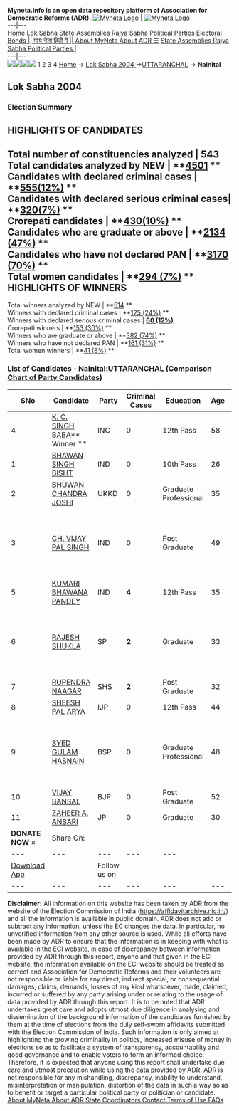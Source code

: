 **Myneta.info is an open data repository platform of Association for Democratic Reforms (ADR).**
[![Myneta Logo](https://www.myneta.info/lib/img/myneta-logo.png)](https://www.myneta.info/) | [![Myneta Logo](https://www.myneta.info/lib/img/adr-logo.png)](https://adrindia.org)  
---|---  
[Home](https://www.myneta.info/) [Lok Sabha](https://www.myneta.info/#ls "Lok Sabha") [ State Assemblies ](https://www.myneta.info/#sa "State Assemblies") [Rajya Sabha](https://www.myneta.info/#rs "Rajya Sabha") [Political Parties ](https://www.myneta.info/party "Political Parties") [ Electoral Bonds ](https://www.myneta.info/electoral_bonds "Electoral Bonds") [ || माय नेता हिंदी में || ](https://translate.google.co.in/translate?prev=hp&hl=en&js=y&u=www.myneta.info&sl=en&tl=hi&history_state0=) [ About MyNeta ](https://adrindia.org/content/about-myneta) [ About ADR ](https://adrindia.org/about-adr/who-we-are) [☰](javascript:void\(0\))
[ State Assemblies ](https://www.myneta.info/#sa "State Assemblies") [ Rajya Sabha ](https://www.myneta.info/#rs "Rajya Sabha") [ Political Parties ](https://www.myneta.info/party "Political Parties")
|   
---|---  
![](https://www.myneta.info/lib/img/banner/banner-1.png)![](https://www.myneta.info/lib/img/banner/banner-2.png)![](https://www.myneta.info/lib/img/banner/banner-3.png)![](https://www.myneta.info/lib/img/banner/banner-4.png)
1  2  3  4 
[Home](https://www.myneta.info/) → [Lok Sabha 2004 ](https://www.myneta.info/loksabha2004/)→[UTTARANCHAL](https://www.myneta.info/loksabha2004/index.php?action=show_constituencies&state_id=28) → **Nainital**
### 
## Lok Sabha 2004 
###  Election Summary 
HIGHLIGHTS OF CANDIDATES  
---  
Total number of constituencies analyzed |  543   
Total candidates analyzed by NEW | **[4501](https://www.myneta.info/loksabha2004/index.php?action=summary&subAction=candidates_analyzed&sort=candidate#summary) **  
Candidates with declared criminal cases | **[555(12%)](https://www.myneta.info/loksabha2004/index.php?action=summary&subAction=crime&sort=candidate#summary) **  
Candidates with declared serious criminal cases| **[320(7%)](https://www.myneta.info/loksabha2004/index.php?action=summary&subAction=serious_crime&sort=candidate#summary) **  
Crorepati candidates | **[430(10%)](https://www.myneta.info/loksabha2004/index.php?action=summary&subAction=crorepati&sort=candidate#summary) **  
Candidates who are graduate or above | **[2134 (47%)](https://www.myneta.info/loksabha2004/index.php?action=summary&subAction=education&sort=candidate#summary) **  
Candidates who have not declared PAN | **[3170 (70%)](https://www.myneta.info/loksabha2004/index.php?action=summary&subAction=without_pan&sort=candidate#summary) **  
Total women candidates | **[294 (7%)](https://www.myneta.info/loksabha2004/index.php?action=summary&subAction=women_candidate&sort=candidate#summary) **  
HIGHLIGHTS OF WINNERS  
---  
Total winners analyzed by NEW | **[514](https://www.myneta.info/loksabha2004/index.php?action=summary&subAction=winner_analyzed&sort=candidate#summary) **  
Winners with declared criminal cases | **[125 (24%)](https://www.myneta.info/loksabha2004/index.php?action=summary&subAction=winner_crime&sort=candidate#summary) **  
Winners with declared serious criminal cases | **[60 (12%)](https://www.myneta.info/loksabha2004/index.php?action=summary&subAction=winner_serious_crime&sort=candidate#summary)**  
Crorepati winners | **[153 (30%)](https://www.myneta.info/loksabha2004/index.php?action=summary&subAction=winner_crorepati&sort=candidate#summary) **  
Winners who are graduate or above | **[382 (74%)](https://www.myneta.info/loksabha2004/index.php?action=summary&subAction=winner_education&sort=candidate#summary) **  
Winners who have not declared PAN | **[161 (31%)](https://www.myneta.info/loksabha2004/index.php?action=summary&subAction=winner_without_pan&sort=candidate#summary) **  
Total women winners | **[41 (8%)](https://www.myneta.info/loksabha2004/index.php?action=summary&subAction=winner_women&sort=candidate#summary) **  
### List of Candidates - Nainital:UTTARANCHAL ([Comparison Chart of Party Candidates](https://www.myneta.info/loksabha2004/comparisonchart.php?constituency_id=500))
SNo | Candidate| Party| Criminal Cases| Education| Age| Total Assets| Liabilities  
---|---|---|---|---|---|---|---  
4  | [K. C. SINGH BABA](https://www.myneta.info/loksabha2004/candidate.php?candidate_id=5054)** Winner ** | INC | 0 | 12th Pass| 58 | Rs 2,37,08,052 ~ 2 Crore+ | Rs 29,06,552 ~ 29 Lacs+  
1  | [BHAWAN SINGH BISHT](https://www.myneta.info/loksabha2004/candidate.php?candidate_id=5062) | IND | 0 | 10th Pass| 26 | Rs 55,000 ~ 55 Thou+ | Rs 0 ~   
2  | [BHUWAN CHANDRA JOSHI](https://www.myneta.info/loksabha2004/candidate.php?candidate_id=5059) | UKKD | 0 | Graduate Professional| 35 | Rs 74,723 ~ 74 Thou+ | Rs 26,404 ~ 26 Thou+  
3  | [CH. VIJAY PAL SINGH](https://www.myneta.info/loksabha2004/candidate.php?candidate_id=5061) | IND | 0 | Post Graduate| 49 | ![](https://myneta.info/image_v2.php?myneta_folder=loksabha2004&candidate_id=5061&col=ta) | ![](https://myneta.info/image_v2.php?myneta_folder=loksabha2004&candidate_id=5061&col=lia)  
5  | [KUMARI BHAWANA PANDEY](https://www.myneta.info/loksabha2004/candidate.php?candidate_id=5060) | IND | **4** | 12th Pass| 35 | Rs 3,91,177 ~ 3 Lacs+ | Rs 29,198 ~ 29 Thou+  
6  | [RAJESH SHUKLA](https://www.myneta.info/loksabha2004/candidate.php?candidate_id=5057) | SP | **2** | Graduate| 33 | ![](https://myneta.info/image_v2.php?myneta_folder=loksabha2004&candidate_id=5057&col=ta) | ![](https://myneta.info/image_v2.php?myneta_folder=loksabha2004&candidate_id=5057&col=lia)  
7  | [RUPENDRA NAAGAR](https://www.myneta.info/loksabha2004/candidate.php?candidate_id=5066) | SHS | **2** | Post Graduate| 32 | Rs 30,000 ~ 30 Thou+ | Rs 0 ~   
8  | [SHEESH PAL ARYA](https://www.myneta.info/loksabha2004/candidate.php?candidate_id=5065) | IJP | 0 | 12th Pass| 44 | Rs 6,51,560 ~ 6 Lacs+ | Rs 0 ~   
9  | [SYED GULAM HASNAIN](https://www.myneta.info/loksabha2004/candidate.php?candidate_id=5056) | BSP | 0 | Graduate Professional| 48 | ![](https://myneta.info/image_v2.php?myneta_folder=loksabha2004&candidate_id=5056&col=ta) | ![](https://myneta.info/image_v2.php?myneta_folder=loksabha2004&candidate_id=5056&col=lia)  
10  | [VIJAY BANSAL](https://www.myneta.info/loksabha2004/candidate.php?candidate_id=5055) | BJP | 0 | Post Graduate| 52 | Rs 1,23,23,481 ~ 1 Crore+ | Rs 32,241 ~ 32 Thou+  
11  | [ZAHEER A. ANSARI](https://www.myneta.info/loksabha2004/candidate.php?candidate_id=5067) | JP | 0 | Graduate| 30 | Rs 35,370 ~ 35 Thou+ | Rs 38,265 ~ 38 Thou+  
|  **DONATE NOW** × |  Share On:  | [](https://api.whatsapp.com/send?text=https%3A%2F%2Fmyneta.info%2Fpunjab2022%2Findex.php%3Faction%3Dshow_constituencies%26state_id%3D19) | [](https://www.facebook.com/sharer/sharer.php?u=https%3A%2F%2Fmyneta.info%2Fpunjab2022%2Findex.php%3Faction%3Dshow_constituencies%26state_id%3D19) | [](https://twitter.com/share?url=https%3A%2F%2Fmyneta.info%2Fpunjab2022%2Findex.php%3Faction%3Dshow_constituencies%26state_id%3D19)  
---|---|---|---|---  
| [ Download App ](https://play.google.com/store/apps/details?id=com.webrosoft.myneta1&pcampaignid=pcampaignidMKT-Other-global-all-co-prtnr-py-PartBadge-Mar2515-1) | [](https://play.google.com/store/apps/details?id=com.webrosoft.myneta1&pcampaignid=pcampaignidMKT-Other-global-all-co-prtnr-py-PartBadge-Mar2515-1) |  Follow us on  | [](https://www.facebook.com/adrindia.org/) | [](https://twitter.com/adrspeaks) | [](https://groups.google.com/g/national-election-watch?hl=en&pli=1) | [](https://www.instagram.com/adrspeaks/) | [](https://www.youtube.com/user/adrspeaks) | [](https://sharechat.com/profile/adrspeaks)  
---|---|---|---|---|---|---|---|---  
**Disclaimer:** All information on this website has been taken by ADR from the website of the Election Commission of India (https://affidavitarchive.nic.in/) and all the information is available in public domain. ADR does not add or subtract any information, unless the EC changes the data. In particular, no unverified information from any other source is used. While all efforts have been made by ADR to ensure that the information is in keeping with what is available in the ECI website, in case of discrepancy between information provided by ADR through this report, anyone and that given in the ECI website, the information available on the ECI website should be treated as correct and Association for Democratic Reforms and their volunteers are not responsible or liable for any direct, indirect special, or consequential damages, claims, demands, losses of any kind whatsoever, made, claimed, incurred or suffered by any party arising under or relating to the usage of data provided by ADR through this report. It is to be noted that ADR undertakes great care and adopts utmost due diligence in analysing and dissemination of the background information of the candidates furnished by them at the time of elections from the duly self-sworn affidavits submitted with the Election Commission of India. Such information is only aimed at highlighting the growing criminality in politics, increased misuse of money in elections so as to facilitate a system of transparency, accountability and good governance and to enable voters to form an informed choice. Therefore, it is expected that anyone using this report shall undertake due care and utmost precaution while using the data provided by ADR. ADR is not responsible for any mishandling, discrepancy, inability to understand, misinterpretation or manipulation, distortion of the data in such a way so as to benefit or target a particular political party or politician or candidate. 
[ About MyNeta ](https://adrindia.org/content/about-myneta) [ About ADR ](https://adrindia.org/about-adr/who-we-are) [ State Coordinators ](https://adrindia.org/about-adr/state-coordinators) [ Contact ](https://adrindia.org/contact-us) [ Terms of Use ](https://adrindia.org/content/adr-terms-use) [ FAQs ](https://adrindia.org/content/faqs)
